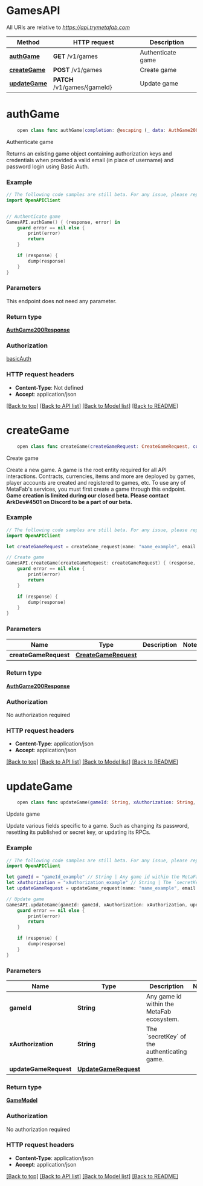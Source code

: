 # GamesAPI

All URIs are relative to *https://api.trymetafab.com*

Method | HTTP request | Description
------------- | ------------- | -------------
[**authGame**](GamesAPI.md#authgame) | **GET** /v1/games | Authenticate game
[**createGame**](GamesAPI.md#creategame) | **POST** /v1/games | Create game
[**updateGame**](GamesAPI.md#updategame) | **PATCH** /v1/games/{gameId} | Update game


# **authGame**
```swift
    open class func authGame(completion: @escaping (_ data: AuthGame200Response?, _ error: Error?) -> Void)
```

Authenticate game

Returns an existing game object containing authorization keys and credentials when provided a valid email (in place of username) and password login using Basic Auth.

### Example
```swift
// The following code samples are still beta. For any issue, please report via http://github.com/OpenAPITools/openapi-generator/issues/new
import OpenAPIClient


// Authenticate game
GamesAPI.authGame() { (response, error) in
    guard error == nil else {
        print(error)
        return
    }

    if (response) {
        dump(response)
    }
}
```

### Parameters
This endpoint does not need any parameter.

### Return type

[**AuthGame200Response**](AuthGame200Response.md)

### Authorization

[basicAuth](../README.md#basicAuth)

### HTTP request headers

 - **Content-Type**: Not defined
 - **Accept**: application/json

[[Back to top]](#) [[Back to API list]](../README.md#documentation-for-api-endpoints) [[Back to Model list]](../README.md#documentation-for-models) [[Back to README]](../README.md)

# **createGame**
```swift
    open class func createGame(createGameRequest: CreateGameRequest, completion: @escaping (_ data: AuthGame200Response?, _ error: Error?) -> Void)
```

Create game

Create a new game. A game is the root entity required for all API interactions. Contracts, currencies, items and more are deployed by games, player accounts are created and registered to games, etc.  To use any of MetaFab's services, you must first create a game through this endpoint.  **Game creation is limited during our closed beta. Please contact ArkDev#4501 on Discord to be a part of our beta.**

### Example
```swift
// The following code samples are still beta. For any issue, please report via http://github.com/OpenAPITools/openapi-generator/issues/new
import OpenAPIClient

let createGameRequest = createGame_request(name: "name_example", email: "email_example", password: "password_example") // CreateGameRequest | 

// Create game
GamesAPI.createGame(createGameRequest: createGameRequest) { (response, error) in
    guard error == nil else {
        print(error)
        return
    }

    if (response) {
        dump(response)
    }
}
```

### Parameters

Name | Type | Description  | Notes
------------- | ------------- | ------------- | -------------
 **createGameRequest** | [**CreateGameRequest**](CreateGameRequest.md) |  | 

### Return type

[**AuthGame200Response**](AuthGame200Response.md)

### Authorization

No authorization required

### HTTP request headers

 - **Content-Type**: application/json
 - **Accept**: application/json

[[Back to top]](#) [[Back to API list]](../README.md#documentation-for-api-endpoints) [[Back to Model list]](../README.md#documentation-for-models) [[Back to README]](../README.md)

# **updateGame**
```swift
    open class func updateGame(gameId: String, xAuthorization: String, updateGameRequest: UpdateGameRequest, completion: @escaping (_ data: GameModel?, _ error: Error?) -> Void)
```

Update game

Update various fields specific to a game. Such as changing its password, resetting its published or secret key, or updating its RPCs.

### Example
```swift
// The following code samples are still beta. For any issue, please report via http://github.com/OpenAPITools/openapi-generator/issues/new
import OpenAPIClient

let gameId = "gameId_example" // String | Any game id within the MetaFab ecosystem.
let xAuthorization = "xAuthorization_example" // String | The `secretKey` of the authenticating game.
let updateGameRequest = updateGame_request(name: "name_example", email: "email_example", currentPassword: "currentPassword_example", newPassword: "newPassword_example", rpcs: "TODO", resetPublishedKey: false, resetSecretKey: false) // UpdateGameRequest | 

// Update game
GamesAPI.updateGame(gameId: gameId, xAuthorization: xAuthorization, updateGameRequest: updateGameRequest) { (response, error) in
    guard error == nil else {
        print(error)
        return
    }

    if (response) {
        dump(response)
    }
}
```

### Parameters

Name | Type | Description  | Notes
------------- | ------------- | ------------- | -------------
 **gameId** | **String** | Any game id within the MetaFab ecosystem. | 
 **xAuthorization** | **String** | The &#x60;secretKey&#x60; of the authenticating game. | 
 **updateGameRequest** | [**UpdateGameRequest**](UpdateGameRequest.md) |  | 

### Return type

[**GameModel**](GameModel.md)

### Authorization

No authorization required

### HTTP request headers

 - **Content-Type**: application/json
 - **Accept**: application/json

[[Back to top]](#) [[Back to API list]](../README.md#documentation-for-api-endpoints) [[Back to Model list]](../README.md#documentation-for-models) [[Back to README]](../README.md)

